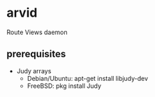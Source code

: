 # arvid
Route Views daemon

## prerequisites

- Judy arrays
    - Debian/Ubuntu: apt-get install libjudy-dev
    - FreeBSD: pkg install Judy
